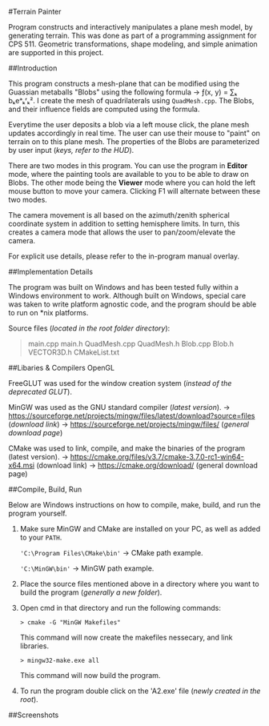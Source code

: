 #Terrain Painter

Program constructs and interactively manipulates a plane mesh model, by generating terrain. This was done as part of a programming assignment for CPS 511. Geometric transformations, shape modeling, and simple animation are supported in this project.

##Introduction

This program constructs a mesh-plane that can be modified using the Guassian metaballs "Blobs" using the following formula -> ƒ(x, y) = ∑ₖ bₖeᵃₖʳₖ². I create the mesh of quadrilaterals using `QuadMesh.cpp`. The Blobs, and their influence fields are computed using the formula.

Everytime the user deposits a blob via a left mouse click, the plane mesh updates accordingly in real time. The user can use their mouse to "paint" on terrain on to this plane mesh. The properties of the Blobs are parameterized by user input (*keys, refer to the HUD*).

There are two modes in this program. You can use the program in **Editor** mode, where the painting tools are available to you to be able to draw on Blobs. The other mode being the **Viewer** mode where you can hold the left mouse button to move your camera. Clicking F1 will alternate between these two modes. 

The camera movement is all based on the azimuth/zenith spherical coordinate system in addition to setting hemisphere limits. In turn, this creates a camera mode that allows the user to pan/zoom/elevate the camera. 

For explicit use details, please refer to the in-program manual overlay.

##Implementation Details

The program was built on Windows and has been tested fully within a Windows environment to work. Although built on Windows, special care was taken to write platform agnostic code, and the program should be able to run on *nix platforms.

Source files (*located in the root folder directory*):
> main.cpp
> main.h
> QuadMesh.cpp
> QuadMesh.h
> Blob.cpp
> Blob.h
> VECTOR3D.h
> CMakeList.txt

##Libaries & Compilers
OpenGL

FreeGLUT was used for the window creation system (*instead of the deprecated GLUT*).

MinGW was used as the GNU standard compiler (*latest version*).
 -> https://sourceforge.net/projects/mingw/files/latest/download?source=files (*download link*)
 -> https://sourceforge.net/projects/mingw/files/ (*general download page*)

CMake was used to link, compile, and make the binaries of the program (latest version).
 -> https://cmake.org/files/v3.7/cmake-3.7.0-rc1-win64-x64.msi (download link)
 -> https://cmake.org/download/ (general download page)

##Compile, Build, Run

Below are Windows instructions on how to compile, make, build, and run the program yourself.

1. Make sure MinGW and CMake are installed on your PC, as well as added to your `PATH`.

   `'C:\Program Files\CMake\bin'` -> CMake path example.
   
   `'C:\MinGW\bin'` -> MinGW path example.

2. Place the source files mentioned above in a directory where you want to build the program (*generally a new folder*).

3. Open cmd in that directory and run the following commands:

    `> cmake -G "MinGW Makefiles"`

    This command will now create the makefiles nessecary, and link libraries.

    `> mingw32-make.exe all`
    
    This command will now build the program.

4. To run the program double click on the 'A2.exe' file (*newly created in the root*).

##Screenshots

